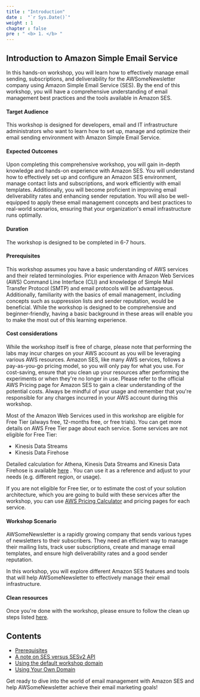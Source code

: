 ```yaml
---
title : "Introduction"
date :  "`r Sys.Date()`" 
weight : 1 
chapter : false
pre : " <b> 1. </b> "
---
```


## Introduction to Amazon Simple Email Service

In this hands-on workshop, you will learn how to effectively manage email sending, subscriptions, and deliverability for the AWSomeNewsletter company using Amazon Simple Email Service (SES). By the end of this workshop, you will have a comprehensive understanding of email management best practices and the tools available in Amazon SES.

#### Target Audience

This workshop is designed for developers, email and IT infrastructure administrators who want to learn how to set up, manage and optimize their email sending environment with Amazon Simple Email Service.

#### Expected Outcomes

Upon completing this comprehensive workshop, you will gain in-depth knowledge and hands-on experience with Amazon SES. You will understand how to effectively set up and configure an Amazon SES environment, manage contact lists and subscriptions, and work efficiently with email templates. Additionally, you will become proficient in improving email deliverability rates and enhancing sender reputation. You will also be well-equipped to apply these email management concepts and best practices to real-world scenarios, ensuring that your organization's email infrastructure runs optimally.

#### Duration

The workshop is designed to be completed in 6-7 hours.

#### Prerequisites

This workshop assumes you have a basic understanding of AWS services and their related terminologies. Prior experience with Amazon Web Services (AWS) Command Line Interface (CLI) and knowledge of Simple Mail Transfer Protocol (SMTP) and email protocols will be advantageous. Additionally, familiarity with the basics of email management, including concepts such as suppression lists and sender reputation, would be beneficial. While the workshop is designed to be comprehensive and beginner-friendly, having a basic background in these areas will enable you to make the most out of this learning experience.

#### Cost considerations

While the workshop itself is free of charge, please note that performing the labs may incur charges on your AWS account as you will be leveraging various AWS resources. Amazon SES, like many AWS services, follows a pay-as-you-go pricing model, so you will only pay for what you use. For cost-saving, ensure that you clean up your resources after performing the experiments or when they're no longer in use. Please refer to the official AWS Pricing page for Amazon SES to gain a clear understanding of the potential costs. Always be mindful of your usage and remember that you're responsible for any charges incurred in your AWS account during this workshop.

Most of the Amazon Web Services used in this workshop are eligible for Free Tier (always free, 12-months free, or free trials). You can get more details on AWS Free Tier page about each service. Some services are not eligible for Free Tier:

- Kinesis Data Streams
- Kinesis Data Firehose

Detailed calculation for Athena, Kinesis Data Streams and Kinesis Data Firehose is available [here](https://calculator.aws/#/estimate?id=2023cba18cb2dc3517ca2159bb744abde87c1546) . You can use it as a reference and adjust to your needs (e.g. different region, or usage).

If you are not eligible for Free tier, or to estimate the cost of your solution architecture, which you are going to build with these services after the workshop, you can use [AWS Pricing Calculator](https://calculator.aws/#/) and pricing pages for each service.

#### Workshop Scenario

AWSomeNewsletter is a rapidly growing company that sends various types of newsletters to their subscribers. They need an efficient way to manage their mailing lists, track user subscriptions, create and manage email templates, and ensure high deliverability rates and a good sender reputation.

In this workshop, you will explore different Amazon SES features and tools that will help AWSomeNewsletter to effectively manage their email infrastructure.

#### Clean resources

Once you're done with the workshop, please ensure to follow the clean up steps listed [here](../6-cleanup/).

## Contents

- [Prerequisites](1.1-prerequisites/)
- [A note on SES versus SESv2 API](1.2-ses-vs-sesv2/)
- [Using the default workshop domain](1.3-ws-domain/)
- [Using Your Own Domain](1.4-own-domain/)

Get ready to dive into the world of email management with Amazon SES and help AWSomeNewsletter achieve their email marketing goals!
